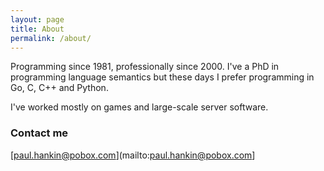 ```yaml
---
layout: page
title: About
permalink: /about/
---
```


Programming since 1981, professionally since 2000. I've a PhD in programming language semantics
but these days I prefer programming in Go, C, C++ and Python.

I've worked mostly on games and large-scale server software.

### Contact me

[paul.hankin@pobox.com](mailto:paul.hankin@pobox.com]